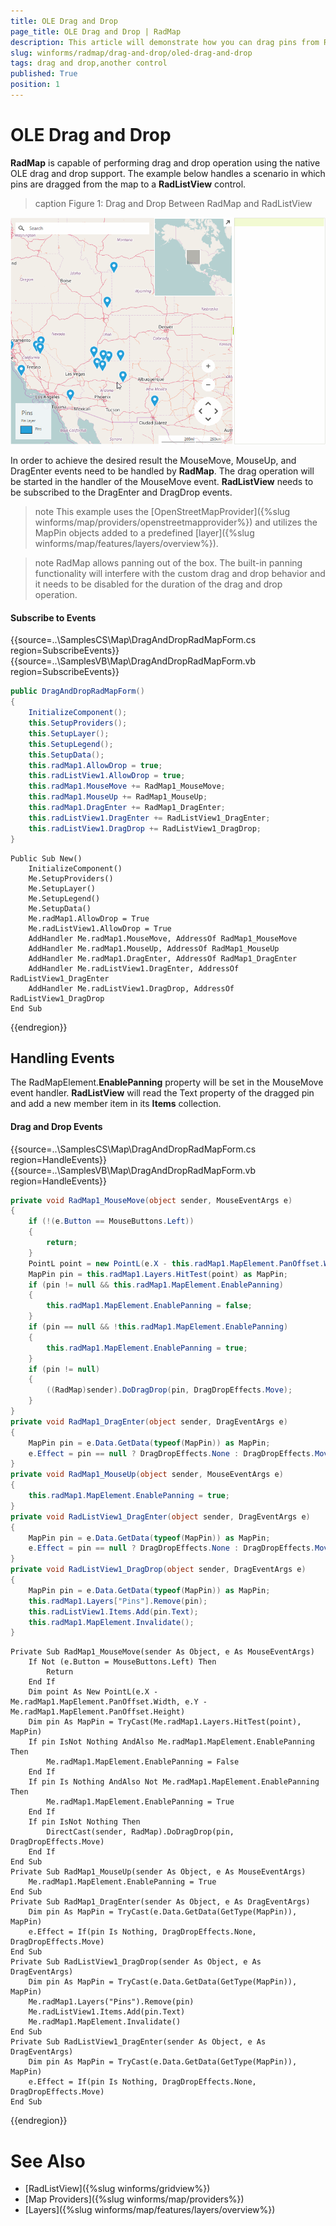 ```yaml
---
title: OLE Drag and Drop
page_title: OLE Drag and Drop | RadMap
description: This article will demonstrate how you can drag pins from RadMap to a RadListView control.
slug: winforms/radmap/drag-and-drop/oled-drag-and-drop
tags: drag and drop,another control
published: True
position: 1
---
```


# OLE Drag and Drop

**RadMap** is capable of performing drag and drop operation using the native OLE drag and drop support. The example below handles a scenario in which pins are dragged from the map to a **RadListView** control.

>caption Figure 1: Drag and Drop Between RadMap and RadListView 

![radmap-drag-and-drop-ole-drag-and-drop 001](images/radmap-drag-and-drop-ole-drag-and-drop001.gif)

In order to achieve the desired result the MouseMove, MouseUp, and DragEnter events need to be handled by **RadMap**. The drag operation will be started in the handler of the MouseMove event. **RadListView** needs to be subscribed to the DragEnter and DragDrop events.

>note This example uses the [OpenStreetMapProvider]({%slug winforms/map/providers/openstreetmapprovider%}) and utilizes the MapPin objects added to a predefined [layer]({%slug winforms/map/features/layers/overview%}).

>note RadMap allows panning out of the box. The built-in panning functionality will interfere with the custom drag and drop behavior and it needs to be disabled for the duration of the drag and drop operation.

#### Subscribe to Events

{{source=..\SamplesCS\Map\DragAndDropRadMapForm.cs region=SubscribeEvents}} 
{{source=..\SamplesVB\Map\DragAndDropRadMapForm.vb region=SubscribeEvents}}
````C#
public DragAndDropRadMapForm()
{
    InitializeComponent();
    this.SetupProviders();
    this.SetupLayer();
    this.SetupLegend();
    this.SetupData();
    this.radMap1.AllowDrop = true;
    this.radListView1.AllowDrop = true;
    this.radMap1.MouseMove += RadMap1_MouseMove;
    this.radMap1.MouseUp += RadMap1_MouseUp;
    this.radMap1.DragEnter += RadMap1_DragEnter;
    this.radListView1.DragEnter += RadListView1_DragEnter;
    this.radListView1.DragDrop += RadListView1_DragDrop;
}

````
````VB.NET
Public Sub New()
    InitializeComponent()
    Me.SetupProviders()
    Me.SetupLayer()
    Me.SetupLegend()
    Me.SetupData()
    Me.radMap1.AllowDrop = True
    Me.radListView1.AllowDrop = True
    AddHandler Me.radMap1.MouseMove, AddressOf RadMap1_MouseMove
    AddHandler Me.radMap1.MouseUp, AddressOf RadMap1_MouseUp
    AddHandler Me.radMap1.DragEnter, AddressOf RadMap1_DragEnter
    AddHandler Me.radListView1.DragEnter, AddressOf RadListView1_DragEnter
    AddHandler Me.radListView1.DragDrop, AddressOf RadListView1_DragDrop
End Sub

````



{{endregion}}

## Handling Events

The RadMapElement.**EnablePanning** property will be set in the MouseMove event handler. **RadListView** will read the Text property of the dragged pin and add a new member item in its **Items** collection.

#### Drag and Drop Events

{{source=..\SamplesCS\Map\DragAndDropRadMapForm.cs region=HandleEvents}} 
{{source=..\SamplesVB\Map\DragAndDropRadMapForm.vb region=HandleEvents}}
````C#
private void RadMap1_MouseMove(object sender, MouseEventArgs e)
{
    if (!(e.Button == MouseButtons.Left))
    {
        return;
    }
    PointL point = new PointL(e.X - this.radMap1.MapElement.PanOffset.Width, e.Y - this.radMap1.MapElement.PanOffset.Height);
    MapPin pin = this.radMap1.Layers.HitTest(point) as MapPin;
    if (pin != null && this.radMap1.MapElement.EnablePanning)
    {
        this.radMap1.MapElement.EnablePanning = false;
    }
    if (pin == null && !this.radMap1.MapElement.EnablePanning)
    {
        this.radMap1.MapElement.EnablePanning = true;
    }
    if (pin != null)
    {
        ((RadMap)sender).DoDragDrop(pin, DragDropEffects.Move);
    }
}
private void RadMap1_DragEnter(object sender, DragEventArgs e)
{
    MapPin pin = e.Data.GetData(typeof(MapPin)) as MapPin;
    e.Effect = pin == null ? DragDropEffects.None : DragDropEffects.Move;
}
private void RadMap1_MouseUp(object sender, MouseEventArgs e)
{
    this.radMap1.MapElement.EnablePanning = true;
}
private void RadListView1_DragEnter(object sender, DragEventArgs e)
{
    MapPin pin = e.Data.GetData(typeof(MapPin)) as MapPin;
    e.Effect = pin == null ? DragDropEffects.None : DragDropEffects.Move;
}
private void RadListView1_DragDrop(object sender, DragEventArgs e)
{
    MapPin pin = e.Data.GetData(typeof(MapPin)) as MapPin;
    this.radMap1.Layers["Pins"].Remove(pin);
    this.radListView1.Items.Add(pin.Text);
    this.radMap1.MapElement.Invalidate();
}

````
````VB.NET
Private Sub RadMap1_MouseMove(sender As Object, e As MouseEventArgs)
    If Not (e.Button = MouseButtons.Left) Then
        Return
    End If
    Dim point As New PointL(e.X - Me.radMap1.MapElement.PanOffset.Width, e.Y - Me.radMap1.MapElement.PanOffset.Height)
    Dim pin As MapPin = TryCast(Me.radMap1.Layers.HitTest(point), MapPin)
    If pin IsNot Nothing AndAlso Me.radMap1.MapElement.EnablePanning Then
        Me.radMap1.MapElement.EnablePanning = False
    End If
    If pin Is Nothing AndAlso Not Me.radMap1.MapElement.EnablePanning Then
        Me.radMap1.MapElement.EnablePanning = True
    End If
    If pin IsNot Nothing Then
        DirectCast(sender, RadMap).DoDragDrop(pin, DragDropEffects.Move)
    End If
End Sub
Private Sub RadMap1_MouseUp(sender As Object, e As MouseEventArgs)
    Me.radMap1.MapElement.EnablePanning = True
End Sub
Private Sub RadMap1_DragEnter(sender As Object, e As DragEventArgs)
    Dim pin As MapPin = TryCast(e.Data.GetData(GetType(MapPin)), MapPin)
    e.Effect = If(pin Is Nothing, DragDropEffects.None, DragDropEffects.Move)
End Sub
Private Sub RadListView1_DragDrop(sender As Object, e As DragEventArgs)
    Dim pin As MapPin = TryCast(e.Data.GetData(GetType(MapPin)), MapPin)
    Me.radMap1.Layers("Pins").Remove(pin)
    Me.radListView1.Items.Add(pin.Text)
    Me.radMap1.MapElement.Invalidate()
End Sub
Private Sub RadListView1_DragEnter(sender As Object, e As DragEventArgs)
    Dim pin As MapPin = TryCast(e.Data.GetData(GetType(MapPin)), MapPin)
    e.Effect = If(pin Is Nothing, DragDropEffects.None, DragDropEffects.Move)
End Sub

````



{{endregion}}

# See Also

* [RadListView]({%slug winforms/gridview%})
* [Map Providers]({%slug winforms/map/providers%})
* [Layers]({%slug winforms/map/features/layers/overview%})